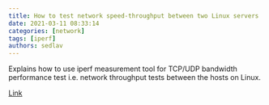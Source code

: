 ```yaml
---
title: How to test network speed-throughput between two Linux servers
date: 2021-03-11 08:33:14
categories: [network]
tags: [iperf]
authors: sedlav
---
```


Explains how to use iperf measurement tool for TCP/UDP bandwidth performance test i.e. network throughput tests between the hosts on Linux.

[Link](https://www.cyberciti.biz/faq/how-to-test-the-network-speedthroughput-between-two-linux-servers/)
